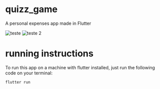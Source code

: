 # quizz_game

A personal expenses app made in Flutter

![teste](https://user-images.githubusercontent.com/60455369/184395813-3341483c-3049-43f0-9be0-db84b9a133f6.PNG)
![teste 2](https://user-images.githubusercontent.com/60455369/184396625-68288c8b-cb88-477a-bc60-1b4668be9d9b.PNG)


# running instructions

To run this app on a machine with flutter installed, just run the following code on your terminal:

```flutter run```
